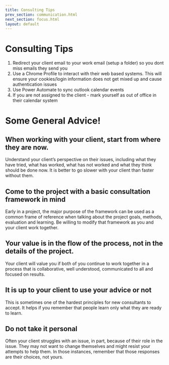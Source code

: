 ```yaml
---
title: Consulting Tips
prev_section: communication.html
next_section: focus.html
layout: default
---
```


Consulting Tips
============

1. Redirect your client email to your work email (setup a folder) so you dont miss emails they send you  
2. Use a Chrome Profile to interact with their web based systems. This will ensure your cookies/login information does not get mixed up and cause authentication issues  
3. Use Power Automate to sync outlook calendar events   
4. If you are not assigned to the client - mark yourself as out of office in their calendar system  


# Some General Advice!

## When working with your client, start from where they are now.

Understand your client’s perspective on their issues, including what they have tried, what
has worked, what has not worked and what they think should be done now. It is better to go
slower with your client than faster without them. 

## Come to the project with a basic consultation framework in mind

Early in a project, the major purpose of the framework can be used as a common frame of
reference when talking about the project goals, methods, evaluation and learning. Be willing
to modify that framework as you and your client work together. 


 ## Your value is in the flow of the process, not in the details of the project. 

 Your client will value you if both of you continue to work together in a process that is
collaborative, well understood, communicated to all and focused on results. 

## It is up to your client to use your advice or not

This is sometimes one of the hardest principles for new consultants to accept. It helps if you
remember that people learn only what they are ready to learn. 

## Do not take it personal

Often your client struggles with an issue, in part, because of their role in the issue. They
may not want to change themselves and might resist your attempts to help them. In those
instances, remember that those responses are their choices, not yours. 